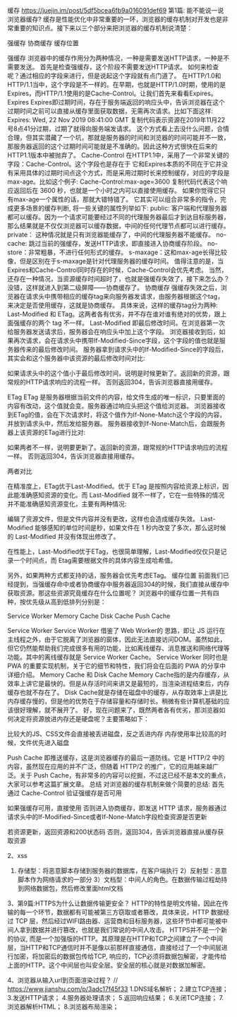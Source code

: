 缓存
https://juejin.im/post/5df5bcea6fb9a016091def69
第1篇: 能不能说一说浏览器缓存?
缓存是性能优化中非常重要的一环，浏览器的缓存机制对开发也是非常重要的知识点。接下来以三个部分来把浏览器的缓存机制说清楚：

强缓存
协商缓存
缓存位置

强缓存
浏览器中的缓存作用分为两种情况，一种是需要发送HTTP请求，一种是不需要发送。
首先是检查强缓存，这个阶段不需要发送HTTP请求。
如何来检查呢？通过相应的字段来进行，但是说起这个字段就有点门道了。
在HTTP/1.0和HTTP/1.1当中，这个字段是不一样的。在早期，也就是HTTP/1.0时期，使用的是Expires，而HTTP/1.1使用的是Cache-Control。让我们首先来看看Expires。
Expires
Expires即过期时间，存在于服务端返回的响应头中，告诉浏览器在这个过期时间之前可以直接从缓存里面获取数据，无需再次请求。比如下面这样:
Expires: Wed, 22 Nov 2019 08:41:00 GMT
复制代码表示资源在2019年11月22号8点41分过期，过期了就得向服务端发请求。
这个方式看上去没什么问题，合情合理，但其实潜藏了一个坑，那就是服务器的时间和浏览器的时间可能并不一致，那服务器返回的这个过期时间可能就是不准确的。因此这种方式很快在后来的HTTP1.1版本中被抛弃了。
Cache-Control
在HTTP1.1中，采用了一个非常关键的字段：Cache-Control。这个字段也是存在于
它和Expires本质的不同在于它并没有采用具体的过期时间点这个方式，而是采用过期时长来控制缓存，对应的字段是max-age。比如这个例子:
Cache-Control:max-age=3600
复制代码代表这个响应返回后在 3600 秒，也就是一个小时之内可以直接使用缓存。
如果你觉得它只有max-age一个属性的话，那就大错特错了。
它其实可以组合非常多的指令，完成更多场景的缓存判断, 将一些关键的属性列举如下:
public: 客户端和代理服务器都可以缓存。因为一个请求可能要经过不同的代理服务器最后才到达目标服务器，那么结果就是不仅仅浏览器可以缓存数据，中间的任何代理节点都可以进行缓存。
private： 这种情况就是只有浏览器能缓存了，中间的代理服务器不能缓存。
no-cache: 跳过当前的强缓存，发送HTTP请求，即直接进入协商缓存阶段。
no-store：非常粗暴，不进行任何形式的缓存。
s-maxage：这和max-age长得比较像，但是区别在于s-maxage是针对代理服务器的缓存时间。
值得注意的是，当Expires和Cache-Control同时存在的时候，Cache-Control会优先考虑。
当然，还存在一种情况，当资源缓存时间超时了，也就是强缓存失效了，接下来怎么办？没错，这样就进入到第二级屏障——协商缓存了。
协商缓存
强缓存失效之后，浏览器在请求头中携带相应的缓存tag来向服务器发请求，由服务器根据这个tag，来决定是否使用缓存，这就是协商缓存。
具体来说，这样的缓存tag分为两种: Last-Modified 和 ETag。这两者各有优劣，并不存在谁对谁有绝对的优势，跟上面强缓存的两个 tag 不一样。
Last-Modified
即最后修改时间。在浏览器第一次给服务器发送请求后，服务器会在响应头中加上这个字段。
浏览器接收到后，如果再次请求，会在请求头中携带If-Modified-Since字段，这个字段的值也就是服务器传来的最后修改时间。
服务器拿到请求头中的If-Modified-Since的字段后，其实会和这个服务器中该资源的最后修改时间对比:

如果请求头中的这个值小于最后修改时间，说明是时候更新了。返回新的资源，跟常规的HTTP请求响应的流程一样。
否则返回304，告诉浏览器直接用缓存。

ETag
ETag 是服务器根据当前文件的内容，给文件生成的唯一标识，只要里面的内容有改动，这个值就会变。服务器通过响应头把这个值给浏览器。
浏览器接收到ETag的值，会在下次请求时，将这个值作为If-None-Match这个字段的内容，并放到请求头中，然后发给服务器。
服务器接收到If-None-Match后，会跟服务器上该资源的ETag进行比对:

如果两者不一样，说明要更新了。返回新的资源，跟常规的HTTP请求响应的流程一样。
否则返回304，告诉浏览器直接用缓存。

两者对比

在精准度上，ETag优于Last-Modified。优于 ETag 是按照内容给资源上标识，因此能准确感知资源的变化。而 Last-Modified 就不一样了，它在一些特殊的情况并不能准确感知资源变化，主要有两种情况:


编辑了资源文件，但是文件内容并没有更改，这样也会造成缓存失效。
Last-Modified 能够感知的单位时间是秒，如果文件在 1 秒内改变了多次，那么这时候的 Last-Modified 并没有体现出修改了。


在性能上，Last-Modified优于ETag，也很简单理解，Last-Modified仅仅只是记录一个时间点，而 Etag需要根据文件的具体内容生成哈希值。

另外，如果两种方式都支持的话，服务器会优先考虑ETag。
缓存位置
前面我们已经提到，当强缓存命中或者协商缓存中服务器返回304的时候，我们直接从缓存中获取资源。那这些资源究竟缓存在什么位置呢？
浏览器中的缓存位置一共有四种，按优先级从高到低排列分别是：

Service Worker
Memory Cache
Disk Cache
Push Cache

Service Worker
Service Worker 借鉴了 Web Worker的 思路，即让 JS 运行在主线程之外，由于它脱离了浏览器的窗体，因此无法直接访问DOM。虽然如此，但它仍然能帮助我们完成很多有用的功能，比如离线缓存、消息推送和网络代理等功能。其中的离线缓存就是 Service Worker Cache。
Service Worker 同时也是 PWA 的重要实现机制，关于它的细节和特性，我们将会在后面的 PWA 的分享中详细介绍。
Memory Cache 和 Disk Cache
Memory Cache指的是内存缓存，从效率上讲它是最快的。但是从存活时间来讲又是最短的，当渲染进程结束后，内存缓存也就不存在了。
Disk Cache就是存储在磁盘中的缓存，从存取效率上讲是比内存缓存慢的，但是他的优势在于存储容量和存储时长。稍微有些计算机基础的应该很好理解，就不展开了。
好，现在问题来了，既然两者各有优劣，那浏览器如何决定将资源放进内存还是硬盘呢？主要策略如下：

比较大的JS、CSS文件会直接被丢进磁盘，反之丢进内存
内存使用率比较高的时候，文件优先进入磁盘

Push Cache
即推送缓存，这是浏览器缓存的最后一道防线。它是 HTTP/2 中的内容，虽然现在应用的并不广泛，但随着 HTTP/2 的推广，它的应用越来越广泛。关于 Push Cache，有非常多的内容可以挖掘，不过这已经不是本文的重点，大家可以参考这篇扩展文章。
总结
对浏览器的缓存机制来做个简要的总结:
首先通过 Cache-Control 验证强缓存是否可用

如果强缓存可用，直接使用
否则进入协商缓存，即发送 HTTP 请求，服务器通过请求头中的If-Modified-Since或者If-None-Match字段检查资源是否更新

若资源更新，返回资源和200状态码
否则，返回304，告诉浏览器直接从缓存获取资源

2、xss
1) 存储型：将恶意脚本存储到服务器的数据库，在客户端执行
2）反射型：恶意脚本作为网络请求的一部分
3）文档型：中间人的角色。在数据传输过程劫持到网络数据包，然后修改里面html文档

3、第9篇:HTTPS为什么让数据传输更安全？
HTTP的特性是明文传输，因此在传输的每一个环节，数据都有可能被第三方窃取或者篡改，具体来说，HTTP 数据经过 TCP 层，然后经过WIFI路由器、运营商和目标服务器，这些环节中都可能被中间人拿到数据并进行篡改，也就是我们常说的中间人攻击。
HTTPS并不是一个新的协议, 而是一个加强版的HTTP。其原理是在HTTP和TCP之间建立了一个中间层，当HTTP和TCP通信时并不是像以前那样直接通信，直接经过了一个中间层进行加密，将加密后的数据包传给TCP, 响应的，TCP必须将数据包解密，才能传给上面的HTTP。这个中间层也叫安全层。安全层的核心就是对数据加解密。

4、浏览器从输入url到页面渲染过程？
// https://www.jianshu.com/p/3adc17f45f33
1.DNS域名解析；
2.建立TCP连接；
3.发送HTTP请求；
4.服务器处理请求；
5.返回响应结果；
6.关闭TCP连接；
7.浏览器解析HTML；
8.浏览器布局渲染；
